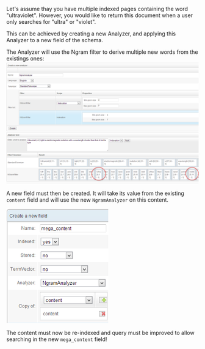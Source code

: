 Let's assume thay you have multiple indexed pages containing the word "ultraviolet". However, you would like to return this document when a user only searches for "ultra" or "violet".

This can be achieved by creating a new Analyzer, and applying this Analyzer to a new field of the schema.

The Analyzer will use the Ngram filter to derive multiple new words from the existings ones:
![ngram](ngram.png)

A new field must then be created. It will take its value from the existing `content` field and will use the new `NgramAnalyzer` on this content.

![ngram field](ngram_field.png)

The content must now be re-indexed and query must be improved to allow searching in the new `mega_content` field!

